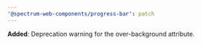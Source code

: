 ```yaml
---
'@spectrum-web-components/progress-bar': patch
---
```


**Added**: Deprecation warning for the over-background attribute.
